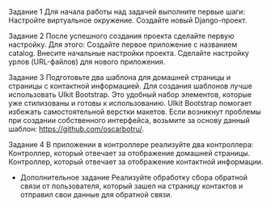 Задание 1
Для начала работы над задачей выполните первые шаги:
Настройте виртуальное окружение.
Создайте новый Django-проект.

Задание 2
После успешного создания проекта сделайте первую настройку. Для этого:
Создайте первое приложение с названием 
catalog. Внесите начальные настройки проекта.
Сделайте настройку урлов (URL-файлов) для нового приложения.

Задание 3
Подготовьте два шаблона для домашней страницы и страницы с контактной информацией.
Для создания шаблонов лучше использовать UIkit Bootstrap. Это удобный набор элементов, которые уже стилизованы и готовы к использованию. UIkit Bootstrap помогает избежать самостоятельной верстки макетов.
Если возникнут проблемы при создании собственного интерфейса, возьмите за основу данный шаблон: https://github.com/oscarbotru/.

Задание 4
В приложении в контроллере реализуйте два контроллера:
 Контроллер, который отвечает за отображение домашней страницы.
 Контроллер, который отвечает за отображение контактной информации.
 
* Дополнительное задание
Реализуйте обработку сбора обратной связи от пользователя, который зашел на страницу контактов и отправил свои данные для обратной связи.
